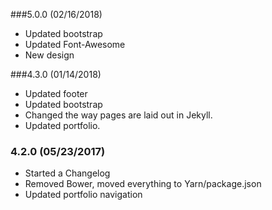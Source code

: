 ###5.0.0 (02/16/2018)
* Updated bootstrap
* Updated Font-Awesome
* New design

###4.3.0 (01/14/2018)
* Updated footer
* Updated bootstrap
* Changed the way pages are laid out in Jekyll.
* Updated portfolio.

### 4.2.0 (05/23/2017)
* Started a Changelog
* Removed Bower, moved everything to Yarn/package.json
* Updated portfolio navigation

